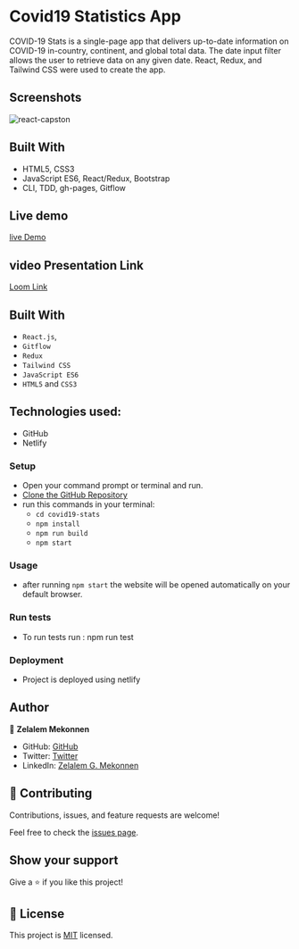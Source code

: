 # Covid19 Statistics App

COVID-19 Stats is a single-page app that delivers up-to-date information on COVID-19 in-country, continent, and global total data. The date input filter allows the user to retrieve data on any given date. React, Redux, and Tailwind CSS were used to create the app.

## Screenshots

![react-capston](https://user-images.githubusercontent.com/92645881/163482229-b957948c-4f76-4f29-9b7f-f79bd0ce0cd0.gif)


## Built With

- HTML5, CSS3
- JavaScript ES6, React/Redux, Bootstrap
- CLI, TDD, gh-pages, Gitflow

## Live demo

[live Demo](covidstatupdate.netlify.app)

## video Presentation Link
[Loom Link](https://www.loom.com/share/cbda22dcfbe746e79b85620cc764a136)

## Built With
- `React.js`,
- `Gitflow`
- `Redux`
- `Tailwind CSS`
- `JavaScript ES6`
- `HTML5` and `CSS3`

## Technologies used: 
-  GitHub
-  Netlify


### Setup
- Open your command prompt or terminal and run.
- [Clone the GitHub Repository](https://github.com/zmekonnen251/covid19-stats.git)
- run this commands in your terminal:
     - `cd covid19-stats`
     - `npm install`
     - `npm run build`
     - `npm start`

### Usage
- after running `npm start` the website will be opened automatically on your default browser.

### Run tests

- To run tests run : npm run test


### Deployment

- Project is deployed using netlify

## Author

👤 **Zelalem Mekonnen**

- GitHub: [GitHub](https://github.com/zmekonnen251)
- Twitter: [Twitter](https://twitter.com/mek_zela)
- LinkedIn: [Zelalem G. Mekonnen](https://www.linkedin.com/in/zelalem-getachew/)





## 🤝 Contributing

Contributions, issues, and feature requests are welcome!

Feel free to check the [issues page](../../issues/).

## Show your support

Give a ⭐️ if you like this project!

## 📝 License

This project is [MIT](./MIT.md) licensed.
